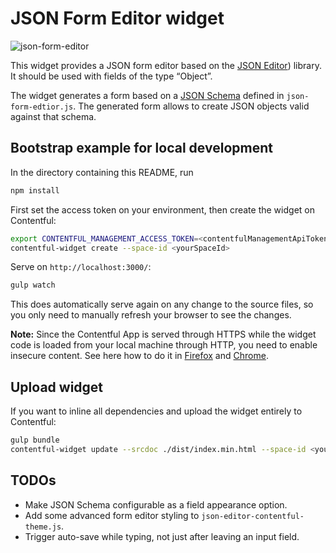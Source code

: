 # JSON Form Editor widget

![json-form-editor](http://contentful.github.io/widget-sdk/assets/json-form-editor.png)

This widget provides a JSON form editor based on the
[JSON Editor](https://github.com/jdorn/json-editor)) library. It should be used
with fields of the type “Object”.

The widget generates a form based on a [JSON Schema](https://json-schema.org/)
defined in `json-form-edtior.js`. The generated form allows to create JSON objects
valid against that schema.


## Bootstrap example for local development

In the directory containing this README, run
```bash
npm install
```

First set the access token on your environment, then create the widget on Contentful:
```bash
export CONTENTFUL_MANAGEMENT_ACCESS_TOKEN=<contentfulManagementApiToken>
contentful-widget create --space-id <yourSpaceId>
```

Serve on `http://localhost:3000/`:
```bash
gulp watch
```
This does automatically serve again on any change to the source files, so you only
need to manually refresh your browser to see the changes.

**Note:** Since the Contentful App is served through HTTPS while the widget code is
loaded from your local machine through HTTP, you need to enable insecure content.
See here how to do it in [Firefox][ff-mixed] and [Chrome][chrome-mixed].

[ff-mixed]: https://support.mozilla.org/en-US/kb/mixed-content-blocking-firefox
[chrome-mixed]: https://support.google.com/chrome/answer/1342714

## Upload widget
If you want to inline all dependencies and upload the widget entirely to Contentful:
```bash
gulp bundle
contentful-widget update --srcdoc ./dist/index.min.html --space-id <yourSpaceId> --force
```


## TODOs
* Make JSON Schema configurable as a field appearance option.
* Add some advanced form editor styling to `json-editor-contentful-theme.js`.
* Trigger auto-save while typing, not just after leaving an input field.
